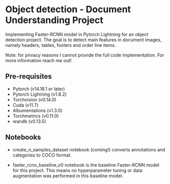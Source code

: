 # Object detection - Document Understanding Project
Implementing Faster-RCNN model in Pytorch Lightning for an object detection project. The goal is to detect main features in document images, namely headers, tables, footers and order line items. 

Note: for privacy reasons I cannot provide the full code implementation. For more information reach me out!

## ****Pre-requisites****

- Pytorch (v14.16.1 or later)
- Pytorch Lightning (v1.8.2)
- Torchvision (v0.14.0)
- Cuda (v11.7)
- Albumentations (v1.3.0)
- Torchmetrics (v0.11.0)
- wandb (v0.13.5)

## Notebooks

- create_n_samples_dataset notebook (coming!) converts annotations and categories to COCO format. 

- faster_rcnn_baseline_v0 notebook is the baseline Faster-RCNN model for this project. This means no hyperparameter tuning or data augmentation was performed in this baseline model. 
